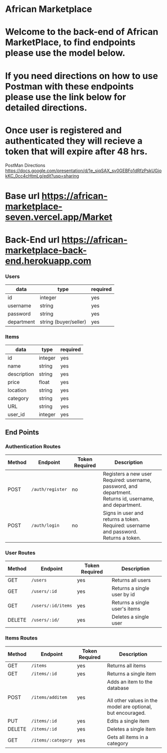# African Marketplace

# Welcome to the back-end of African MarketPlace, to find endpoints please use the model below.

# If you need directions on how to use Postman with these endpoints please use the link below for detailed directions.

# Once user is registered and authenticated they will recieve a token that will expire after 48 hrs.

PostMan Directions https://docs.google.com/presentation/d/1e_siqSAX_sv0GEBFo1dRfzPskUGjokKC_0cc4cHtmLg/edit?usp=sharing

# Base url https://african-marketplace-seven.vercel.app/Market

# Back-End url https://african-marketplace-back-end.herokuapp.com

### Users

| data       | type                  | required |
| ---------- | --------------------- | -------- |
| id         | integer               | yes      |
| username   | string                | yes      |
| password   | string                | yes      |
| department | string (buyer/seller) | yes      |

### Items

| data        | type    | required |
| ----------- | ------- | -------- |
| id          | integer | yes      |
| name        | string  | yes      |
| description | string  | yes      |
| price       | float   | yes      |
| location    | string  | yes      |
| category    | string  | yes      |
| URL         | string  | yes      |
| user_id     | integer | yes      |

## End Points

### Authentication Routes

| Method | Endpoint         | Token Required | Description                                                                                                       |     |
| ------ | ---------------- | -------------- | ----------------------------------------------------------------------------------------------------------------- | --- |
| POST   | `/auth/register` | no             | Registers a new user <br> Required: username, password, and department. <br>Returns id, username, and department. |
| POST   | `/auth/login`    | no             | Signs in user and returns a token.<br> Required: username and password.<br> Returns a token.                      |

### User Routes

| Method | Endpoint           | Token Required | Description                   |
| ------ | ------------------ | -------------- | ----------------------------- |
| GET    | `/users`           | yes            | Returns all users             |
| GET    | `/users/:id`       | yes            | Returns a single user by id   |
| GET    | `/users/:id/items` | yes            | Returns a single user's items |
| DELETE | `/users/:id/`      | yes            | Deletes a single user         |

### Items Routes

| Method | Endpoint           | Token Required | Description                                                                                        |
| ------ | ------------------ | -------------- | -------------------------------------------------------------------------------------------------- |
| GET    | `/items`           | yes            | Returns all items                                                                                  |
| GET    | `/items/:id`       | yes            | Returns a single item                                                                              |
| POST   | `/items/additem`   | yes            | Adds an item to the database <br> <br> All other values in the model are optional, but encouraged. |
| PUT    | `/items/:id`       | yes            | Edits a single item                                                                                |
| DELETE | `/items/:id`       | yes            | Deletes a single item                                                                              |
| GET    | `/items/:category` | yes            | Gets all items in a category                                                                       |
